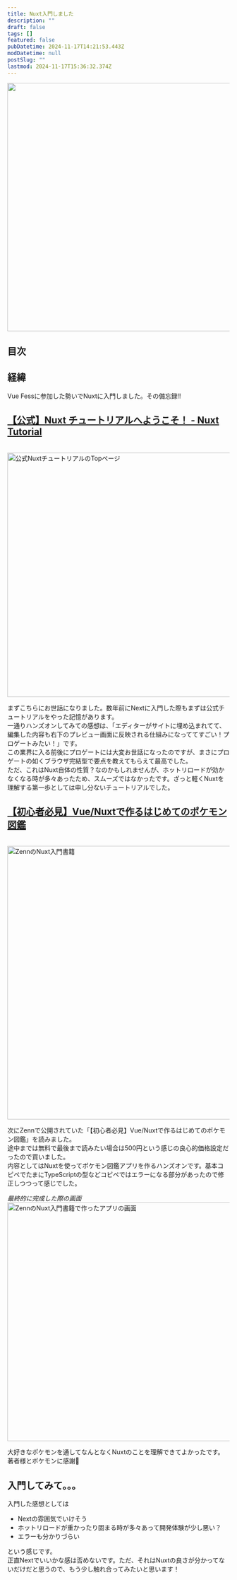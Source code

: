 ```yaml
---
title: Nuxt入門しました
description: ""
draft: false
tags: []
featured: false
pubDatetime: 2024-11-17T14:21:53.443Z
modDatetime: null
postSlug: ""
lastmod: 2024-11-17T15:36:32.374Z
---
```


<img src="/assets/img/posts/nuxt-homepage-top.png" title="Nuxt公式ホームページのTOP" alt="" width="1023" height="562" >

## 目次

## 経緯

Vue Fessに参加した勢いでNuxtに入門しました。その備忘録!!

## [【公式】Nuxt チュートリアルへようこそ！ - Nuxt Tutorial](https://learn-nuxt.vuejs-jp.org/)

<br>

<img src="/assets/img/posts/nuxt-tutorial-koushiki.png" title="公式Nuxtチュートリアル" alt="公式NuxtチュートリアルのTopページ" width="1024" height="553" >

まずこちらにお世話になりました。数年前にNextに入門した際もまずは公式チュートリアルをやった記憶があります。<br>
一通りハンズオンしてみての感想は、「エディターがサイトに埋め込まれてて、編集した内容も右下のプレビュー画面に反映される仕組みになっててすごい！プロゲートみたい！」です。<br>
この業界に入る前後にプロゲートには大変お世話になったのですが、まさにプロゲートの如くブラウザ完結型で要点を教えてもらえて最高でした。<br>
ただ、これはNuxt自体の性質？なのかもしれませんが、ホットリロードが効かなくなる時が多々あったため、スムーズではなかったです。ざっと軽くNuxtを理解する第一歩としては申し分ないチュートリアルでした。

## [【初心者必見】Vue/Nuxtで作るはじめてのポケモン図鑑](https://zenn.dev/xeiculy/books/dc0a620b0f03dc)

<br>

<img src="/assets/img/posts/zenn-nuxt-tutorial-book1.png" title="ZennのNuxt入門書籍" alt="ZennのNuxt入門書籍" width="1024" height="619" >

次にZennで公開されていた「【初心者必見】Vue/Nuxtで作るはじめてのポケモン図鑑」を読みました。<br>
途中までは無料で最後まで読みたい場合は500円という感じの良心的価格設定だったので買いました。<br>
内容としてはNuxtを使ってポケモン図鑑アプリを作るハンズオンです。基本コピペでたまにTypeScriptの型などコピペではエラーになる部分があったので修正しつつって感じでした。<br>

_最終的に完成した際の画面_
<img src="/assets/img/posts/zenn-nuxt-tutorial-book2.png" title="ZennのNuxt入門書籍で作ったアプリの画面" alt="ZennのNuxt入門書籍で作ったアプリの画面" width="1024" height="540" >

大好きなポケモンを通してなんとなくNuxtのことを理解できてよかったです。<br>
著者様とポケモンに感謝🙇

## 入門してみて。。。

入門した感想としては

- Nextの雰囲気でいけそう
- ホットリロードが重かったり固まる時が多々あって開発体験が少し悪い？
- エラーも分かりづらい

という感じです。<br>
正直Nextでいいかな感は否めないです。ただ、それはNuxtの良さが分かってないだけだと思うので、もう少し触れ合ってみたいと思います！

